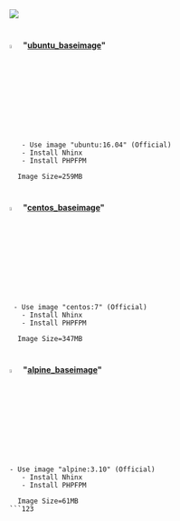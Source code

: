<img src="https://www.agustinhoulgrave.com/img/docker-php-nginx.png">

#

<img src="https://cdn.freebiesupply.com/logos/large/2x/ubuntu-4-logo-png-transparent.png" alt="Thunder" width="4%"/> **"[ubuntu_baseimage](https://github.com/ros-kamach/baseimage_nginx_phpfpm/tree/ubuntu_baseimage)"**

```   
   - Use image "ubuntu:16.04" (Official)
   - Install Nhinx
   - Install PHPFPM
      
  Image Size=259MB
```

#

<img src="https://upload.wikimedia.org/wikipedia/commons/thumb/6/63/CentOS_color_logo.svg/1024px-CentOS_color_logo.svg.png" alt="Thunder" width="4%"/> **"[centos_baseimage](https://github.com/ros-kamach/baseimage_nginx_phpfpm/tree/centos_baseimage)"**

```   
 - Use image "centos:7" (Official)
   - Install Nhinx
   - Install PHPFPM
   
  Image Size=347MB
```   

#

<img src="https://cdn.shortpixel.ai/client/q_glossy,ret_img,w_200/https://www.worksonarm.com/wp-content/uploads/2017/09/Alpine-Linux-Logo.png" alt="Thunder" width="4%"/> **"[alpine_baseimage](https://github.com/ros-kamach/baseimage_nginx_phpfpm/tree/alpine_baseimage)"**

```   
- Use image "alpine:3.10" (Official)
   - Install Nhinx
   - Install PHPFPM
 
  Image Size=61MB
```123
